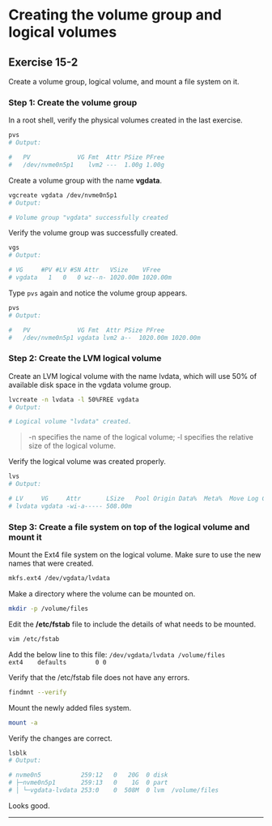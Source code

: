 # Creating the volume group and logical volumes
## Exercise 15-2

Create a volume group, logical volume, and mount a file system on it.

### Step 1: Create the volume group

In a  root shell, verify the physical volumes created in the last exercise. 

```bash
pvs
# Output: 

#   PV             VG Fmt  Attr PSize PFree
#   /dev/nvme0n5p1    lvm2 ---  1.00g 1.00g
```

Create a volume group with the name **vgdata**. 

```bash
vgcreate vgdata /dev/nvme0n5p1 
# Output: 

# Volume group "vgdata" successfully created
```

Verify the volume group was successfully created. 

```bash
vgs
# Output: 

# VG     #PV #LV #SN Attr   VSize    VFree   
# vgdata   1   0   0 wz--n- 1020.00m 1020.00m
```

Type `pvs` again and notice the volume group appears.

```bash
pvs
# Output: 

#   PV             VG Fmt  Attr PSize PFree
#   /dev/nvme0n5p1 vgdata lvm2 a--  1020.00m 1020.00m
```


### Step 2: Create the LVM logical volume

Create an LVM logical volume with the name lvdata, which will use 50% of available disk space in the vgdata volume group.

```bash
lvcreate -n lvdata -l 50%FREE vgdata
# Output: 

# Logical volume "lvdata" created.
```
> -n specifies the name of the logical volume; -l specifies the relative size of the logical volume.

Verify the logical volume was created properly. 

```bash
lvs
# Output: 

# LV     VG     Attr       LSize   Pool Origin Data%  Meta%  Move Log Cpy%Sync Convert
# lvdata vgdata -wi-a----- 508.00m      
```


### Step 3: Create a file system on top of the logical volume and mount it

Mount the Ext4 file system on the logical volume. Make sure to use the new names that were created.

```bash
mkfs.ext4 /dev/vgdata/lvdata   
```

Make a directory where the volume can be mounted on.

```bash
mkdir -p /volume/files 
```

Edit the **/etc/fstab** file to include the details of what needs to be mounted.

```bash
vim /etc/fstab
```

Add the below line to this file: 
`/dev/vgdata/lvdata /volume/files                                  ext4    defaults        0 0`

Verify that the /etc/fstab file does not have any errors.

```bash
findmnt --verify
```

Mount the newly added files system. 

```bash
mount -a
```

Verify the changes are correct. 

```bash
lsblk
# Output:

# nvme0n5           259:12   0   20G  0 disk 
# ├─nvme0n5p1       259:13   0    1G  0 part 
# │ └─vgdata-lvdata 253:0    0  508M  0 lvm  /volume/files
```

Looks good.

---
